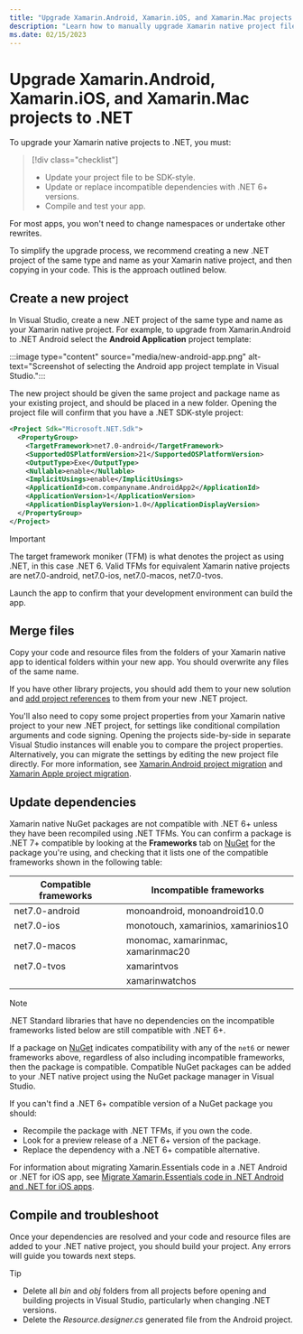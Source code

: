 ```yaml
---
title: "Upgrade Xamarin.Android, Xamarin.iOS, and Xamarin.Mac projects to .NET"
description: "Learn how to manually upgrade Xamarin native project files to .NET."
ms.date: 02/15/2023
---
```


# Upgrade Xamarin.Android, Xamarin.iOS, and Xamarin.Mac projects to .NET

To upgrade your Xamarin native projects to .NET, you must:

> [!div class="checklist"]
>
> - Update your project file to be SDK-style.
> - Update or replace incompatible dependencies with .NET 6+ versions.
> - Compile and test your app.

For most apps, you won't need to change namespaces or undertake other rewrites.

To simplify the upgrade process, we recommend creating a new .NET project of the same type and name as your Xamarin native project, and then copying in your code. This is the approach outlined below.

## Create a new project

In Visual Studio, create a new .NET project of the same type and name as your Xamarin native project. For example, to upgrade from Xamarin.Android to .NET Android select the **Android Application** project template:

:::image type="content" source="media/new-android-app.png" alt-text="Screenshot of selecting the Android app project template in Visual Studio.":::

The new project should be given the same project and package name as your existing project, and should be placed in a new folder. Opening the project file will confirm that you have a .NET SDK-style project:

```xml
<Project Sdk="Microsoft.NET.Sdk">
  <PropertyGroup>
    <TargetFramework>net7.0-android</TargetFramework>
    <SupportedOSPlatformVersion>21</SupportedOSPlatformVersion>
    <OutputType>Exe</OutputType>
    <Nullable>enable</Nullable>
    <ImplicitUsings>enable</ImplicitUsings>
    <ApplicationId>com.companyname.AndroidApp2</ApplicationId>
    <ApplicationVersion>1</ApplicationVersion>
    <ApplicationDisplayVersion>1.0</ApplicationDisplayVersion>
  </PropertyGroup>
</Project>
```

> [!IMPORTANT]
> The target framework moniker (TFM) is what denotes the project as using .NET, in this case .NET 6. Valid TFMs for equivalent Xamarin native projects are net7.0-android, net7.0-ios, net7.0-macos, net7.0-tvos.

Launch the app to confirm that your development environment can build the app.

## Merge files

Copy your code and resource files from the folders of your Xamarin native app to identical folders within your new app. You should overwrite any files of the same name.

If you have other library projects, you should add them to your new solution and [add project references](/visualstudio/ide/managing-references-in-a-project) to them from your new .NET project.

You'll also need to copy some project properties from your Xamarin native project to your new .NET project, for settings like conditional compilation arguments and code signing. Opening the projects side-by-side in separate Visual Studio instances will enable you to compare the project properties. Alternatively, you can migrate the settings by editing the new project file directly. For more information, see [Xamarin.Android project migration](android-projects.md) and [Xamarin Apple project migration](apple-projects.md).

## Update dependencies

Xamarin native NuGet packages are not compatible with .NET 6+ unless they have been recompiled using .NET TFMs. You can confirm a package is .NET 7+ compatible by looking at the **Frameworks** tab on [NuGet](https://nuget.org) for the package you're using, and checking that it lists one of the compatible frameworks shown in the following table:

| Compatible frameworks | Incompatible frameworks |
| --- | --- |
| net7.0-android | monoandroid, monoandroid10.0 |
| net7.0-ios | monotouch, xamarinios, xamarinios10 |
| net7.0-macos | monomac, xamarinmac, xamarinmac20 |
| net7.0-tvos | xamarintvos |
| | xamarinwatchos |

> [!NOTE]
> .NET Standard libraries that have no dependencies on the incompatible frameworks listed below are still compatible with .NET 6+.

If a package on [NuGet](https://nuget.org) indicates compatibility with any of the `net6` or newer frameworks above, regardless of also including incompatible frameworks, then the package is compatible. Compatible NuGet packages can be added to your .NET native project using the NuGet package manager in Visual Studio.

If you can't find a .NET 6+ compatible version of a NuGet package you should:

- Recompile the package with .NET TFMs, if you own the code.
- Look for a preview release of a .NET 6+ version of the package.
- Replace the dependency with a .NET 6+ compatible alternative.

For information about migrating Xamarin.Essentials code in a .NET Android or .NET for iOS app, see [Migrate Xamarin.Essentials code in .NET Android and .NET for iOS apps](native-essentials.md).

## Compile and troubleshoot

Once your dependencies are resolved and your code and resource files are added to your .NET native project, you should build your project. Any errors will guide you towards next steps.

<!-- markdownlint-disable MD032 -->
> [!TIP]
> - Delete all *bin* and *obj* folders from all projects before opening and building projects in Visual Studio, particularly when changing .NET versions.
> - Delete the *Resource.designer.cs* generated file from the Android project.
<!-- markdownlint-enable MD032 -->
